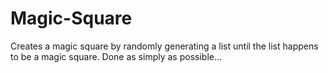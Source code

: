 # Magic-Square
Creates a magic square by randomly generating a list until the list happens to be a magic square. Done as simply as possible...

